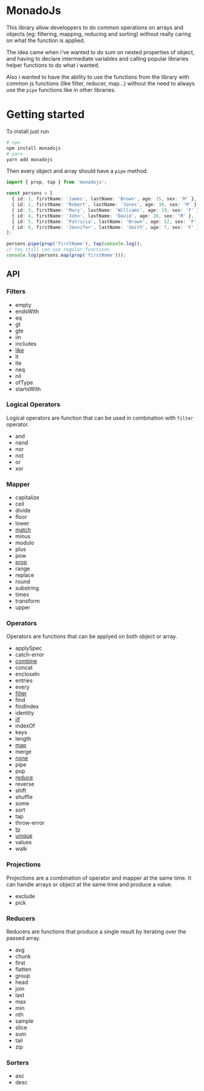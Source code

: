 # MonadoJs

This library allow developpers to do common operations on arrays and objects (eg: filtering, mapping, reducing and sorting) without really caring on what the function is applied.

The idea came when i've wanted to do sum on nested properties of object, and having to declare intermediate variables and calling popular libraries helper functions to do what i wanted.

Also i wanted to have the ability to use the functions from the library with common js functions (like filter, reducer, map...) without the need to always use the `pipe` functions like in other libraries.

# Getting started

To install just run

```bash
# npm
npm install monadojs
# yarn
yarn add monadojs
```

Then every object and array should have a `pipe` method.

```typescript
import { prop, tap } from 'monadojs';

const persons = [
  { id: 1, firstName: 'James', lastName: 'Brown', age: 15, sex: 'M' },
  { id: 2, firstName: 'Robert', lastName: 'Jones', age: 30, sex: 'M' },
  { id: 3, firstName: 'Mary', lastName: 'Williams', age: 19, sex: 'F' },
  { id: 4, firstName: 'John', lastName: 'David', age: 26, sex: 'M' },
  { id: 5, firstName: 'Patricia', lastName: 'Brown', age: 52, sex: 'F' },
  { id: 6, firstName: 'Jennifer', lastName: 'Smith', age: 7, sex: 'F' },
];

persons.pipe(prop('firstName'), tap(console.log));
// You still can use regular functions
console.log(persons.map(prop('firstName')));
```

## API

### Filters

- empty
- endsWith
- eq
- gt
- gte
- iin
- includes
- [like](examples/filters/like/index.md)
- lt
- lte
- neq
- nil
- ofType
- startsWith

### Logical Operators

Logical operators are function that can be used in combination with `filter` operator.

- and
- nand
- nor
- not
- or
- xor

### Mapper

- capitalize
- ceil
- divide
- floor
- lower
- [match](examples/mappers/match/index.md)
- minus
- modulo
- plus
- pow
- [prop](examples/mappers/prop/index.md)
- range
- replace
- round
- substring
- times
- transform
- upper

### Operators

Operators are functions that can be applyed on both object or array.

- applySpec
- catch-error
- [combine](examples/operators/combine/index.md)
- concat
- encloseIn
- entries
- every
- [filter](examples/operators/filter/index.md)
- find
- findIndex
- identity
- [iif](examples/operators/iif/index.md)
- indexOf
- keys
- length
- [map](examples/operators/map/index.md)
- merge
- [none](examples/operators/none/index.md)
- pipe
- pop
- [reduce](examples/operators/reduce/index.md)
- reverse
- shift
- shuffle
- some
- sort
- tap
- throw-error
- [to](examples/operators/to/index.md)
- [unique](examples/operators/unique/index.md)
- values
- walk

### Projections

Projections are a combination of operator and mapper at the same time. It can handle arrays or object at the same time and produce a value.

- exclude
- pick

### Reducers

Reducers are functions that produce a single result by iterating over the passed array.

- avg
- chunk
- first
- flatten
- group
- head
- join
- last
- max
- min
- nth
- sample
- slice
- sum
- tail
- zip

### Sorters

- asc
- desc
